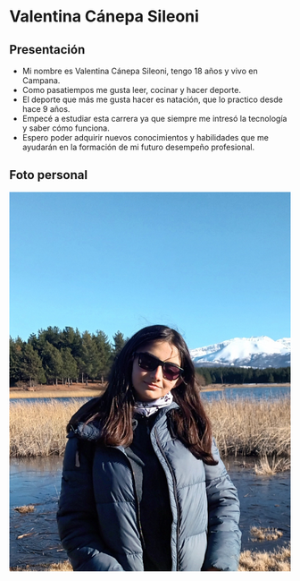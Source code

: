 # Valentina Cánepa Sileoni

## Presentación
- Mi nombre es Valentina Cánepa Sileoni, tengo 18 años y vivo en Campana.
- Como pasatiempos me gusta leer, cocinar y hacer deporte.
- El deporte que más me gusta hacer es natación, que lo practico desde hace 9 años.
- Empecé a estudiar esta carrera ya que siempre me intresó la tecnología y saber cómo funciona.
- Espero poder adquirir nuevos conocimientos y habilidades que me ayudarán en la formación de mi futuro desempeño profesional.

## Foto personal
![Foto](20230804_110258.jpg)
